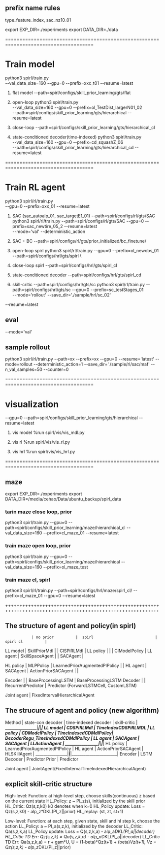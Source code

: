 

## prefix name rules

type_feature_index, sac_nz10_01



export EXP_DIR=./experiments
export DATA_DIR=./data



=====================================================================================
# Train model
python3 spirl/train.py \
--val_data_size=160 --gpu=0 --prefix=xxx_t01 --resume=latest

1. flat model
--path=spirl/configs/skill_prior_learning/gts/flat 

2. open-loop
python3 spirl/train.py \
--val_data_size=160 --gpu=0 --prefix=ol_TestDist_largerN01_02 \
--path=spirl/configs/skill_prior_learning/gts/hierarchical --resume=latest

3. close-loop
--path=spirl/configs/skill_prior_learning/gts/hierarchical_cl

4. state-conditioned decoder(time-indexed)
python3 spirl/train.py \
--val_data_size=160 --gpu=0 --prefix=cd_squashZ_06  \
--path=spirl/configs/skill_prior_learning/gts/hierarchical_cd --resume=latest


=====================================================================================
# Train RL agent
python3 spirl/rl/train.py \
--gpu=0  --prefix=xxx_01 --resume=latest 

1. SAC (sac_autoalp_01, sac_targetE1_01)
 --path=spirl/configs/rl/gts/SAC 
python3 spirl/rl/train.py --path=spirl/configs/rl/gts/SAC --gpu=0  --prefix=sac_newtire_05_2 --resume=latest \
--mode='val' --deterministic_action

2. SAC + BC
--path=spirl/configs/rl/gts/prior_initialized/bc_finetune/ 

3. open-loop spirl
python3 spirl/rl/train.py --gpu=0 --prefix=ol_newobs_01 \
--path=spirl/configs/hrl/gts/spirl \

4. close-loop spirl
--path=spirl/configs/hrl/gts/spirl_cl

5. state-conditioned decoder
--path=spirl/configs/hrl/gts/spirl_cd

6. skill-critic
--path=spirl/configs/hrl/gts/sc
python3 spirl/rl/train.py --path=spirl/configs/hrl/gts/sc --gpu=0  --prefix=sc_testStages_01 \
--mode='rollout' --save_dir='./sample/hrl/sc_02'

--resume=latest

## eval
--mode='val'

## sample rollout
python3 spirl/rl/train.py --path=xx --prefix=xx --gpu=0 --resume='latest' --mode=rollout --deterministic_action=1 --save_dir='./sample/rl/sac/maf' --n_val_samples=50 --counter=0

=====================================================================================
# visualization
--gpu=0 --path=spirl/configs/skill_prior_learning/gts/hierarchical --resume=latest

1. vis model
%run spirl/vis/vis_mdl.py 

2. vis rl
%run spirl/vis/vis_rl.py 

3. vis hrl
%run spirl/vis/vis_hrl.py 



=====================================================================================
## maze
export EXP_DIR=./experiments
export DATA_DIR=/media/cehao/Data/ubuntu_backup/spirl_data

### tarin maze close loop, prior
python3 spirl/train.py --gpu=0 --path=spirl/configs/skill_prior_learning/maze/hierarchical_cl --val_data_size=160 --prefix=cl_maze_01 --resume=latest

### train maze open loop, prior
python3 spirl/train.py --gpu=0 --path=spirl/configs/skill_prior_learning/maze/hierarchical --val_data_size=160 --prefix=ol_maze_test

### train maze cl, spirl
python3 spirl/rl/train.py --path=spirl/configs/hrl/maze/spirl_cl/ --prefix=cl_maze_01 --gpu=0 --resume=latest




++++++++++++++++++++++++++++++++++++++++++++++++++++++++++++++++++++++++++++++++++++++++++++++++++++++++++++
## The structure of agent and policy(in spirl)

                | no prior          |  spirl                            | spirl cl          |   

 LL model       | SkillPriorMdl     |                                   | ClSPiRLMdl        | 
 LL policy      |                   |                                   | ClModelPolicy     | 
 LL agent       | SkillSpaceAgent   |                                   | SACAgent          |

 HL policy      | MLPPolicy         | LearnedPriorAugmentedPIPolicy     |                   |
 HL agent       | SACAgent          | ActionPriorSACAgent               |                   |

 Encoder        |                   | BaseProcessingLSTM                | BaseProcessingLSTM
 Decoder        |                   | RecurrentPredictor                | Predictor
                                      (ForwardLSTMCell, CustomLSTM)

 Joint agent    | FixedIntervalHierarchicalAgent


## The strucure of agent and policy (new algorithm)

 Method         | state-con decoder     | time-indexed decoder  | skill-critic          |
________________|_______________________|_______________________|_______________________|
 LL model       | CDSPiRLMdl            |              TimeIndexCDSPiRLMDL              |
 LL policy      | CDModelPolicy         | TimeIndexedCDMdlPolicy| DecoderRegu_TimeIndexedCDMdlPolicy |
 LL agent       | SACAgent              | SACAgent              | LLActionAgent         |
________________|_______________________|_______________________|_______________________|
 HL policy      |                     LearnedPriorAugmentedPIPolicy                     |
 HL agent       |             ActionPriorSACAgent               | HLSKillAgent          |
________________|_______________________|_______________________|_______________________|
 Encoder        | LSTM  
 Decoder        | Predictor
 Prior          | Predictor

 Joint agent    | JointAgent(FixedIntervalTimeIndexedHierarchicalAgent)

 ## explicit skill-critic structure

High-level:
Function:           at high-level step, choose skills(continuous) z based on the current state
HL_Policy:          z ~ PI_z(s), initialized by the skill prior
HL_Critic:          Qz(s,z,k0)  k0 denotes when k=0
HL_Policy update:   Loss = Qz(s,z,k0) - alp_z*DKL(PI_z||prior)
HL_replay:          (st, zt, st+1)

Low-level:
Function:           at each step, given state, skill and hl step k, choose the action
LL_Policy:          a ~ PI_a(s,z,k), initialized by the decoder
LL_Critic:          Qa(s,z,k,a) 
LL_Policy update:   Loss = Q(s,z,k,a) - alp_a*DKL(PI_a||decoder)
HL_Critic TD Err:   Qz(s,z,k) = Qa(s,z,k,a) - alp_a*DKL(PI_a||decoder)
LL_Critic TD Err:   Qa(s,z,k,a) = r + gam*U, U = (1-beta)*Qz(t+1) + (beta)*Vz(t+1), Vz = Qz(s,z,k) - alp_z*DKL(PI_z||prior)